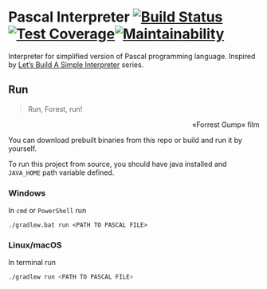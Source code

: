 # Pascal Interpreter [![Build Status](https://travis-ci.org/Mikhail57/python-interpreter.svg?branch=master)](https://travis-ci.org/Mikhail57/python-interpreter)[![Test Coverage](https://api.codeclimate.com/v1/badges/b893bc42ebbefacb11dc/test_coverage)](https://codeclimate.com/github/Mikhail57/python-interpreter/test_coverage)[![Maintainability](https://api.codeclimate.com/v1/badges/b893bc42ebbefacb11dc/maintainability)](https://codeclimate.com/github/Mikhail57/python-interpreter/maintainability)
Interpreter for simplified version of Pascal programming language. Inspired by 
[Let’s Build A Simple Interpreter](https://ruslanspivak.com/lsbasi-part1/) series.

## Run
> Run, Forest, run!
<p style="text-align: right">«Forrest Gump» film</p>

You can download prebuilt binaries from this repo or build and run it by yourself.

To run this project from source, you should have java installed and `JAVA_HOME` path variable defined.

### Windows
In `cmd` or `PowerShell` run 
```
./gradlew.bat run <PATH TO PASCAL FILE>
```

### Linux/macOS
In terminal run
```bash
./gradlew run <PATH TO PASCAL FILE>
```
